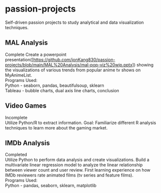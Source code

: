 # passion-projects
Self-driven passion projects to study analytical and data visualization techniques.


## MAL Analysis
Complete
Create a powerpoint presentation([https://github.com/jonKang830/passion-projects/blob/main/MAL%20Analysis/mal-pop-viz%20wip.pptx]) showing the visualizations of various trends from popular anime tv shows on MyAnimeList.  
Programs Used:  
Python - seaborn, pandas, beautifulsoup, sklearn  
Tableau - bubble charts, dual axis line charts, conclusion  

## Video Games
Incomplete  
Utilize Python/R to extract information. Goal: Familiarize different R analysis techniques to learn more about the gaming market.

## IMDb Analysis
Completed  
Utilize Python to perform data analysis and create visualizations. Build a multivariate linear regression model to analyze the linear relationship between viewer count and user review. First learning experience on how IMDb reviewers rate animated films (tv series and feature films).  
Programs Used:   
Python - pandas, seaborn, sklearn, matplotlib
